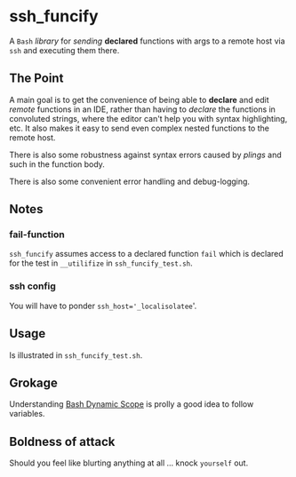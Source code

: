# ssh_funcify

A `Bash` _library_ for _sending_ **declared** functions with args to a remote host via `ssh` and executing them there.

## The Point

A main goal is to get the convenience of being able to **declare** and edit _remote_ functions in an IDE, rather than
having to _declare_ the functions in convoluted strings, where the editor can't help you with syntax highlighting, etc.
It also makes it easy to send even complex nested functions to the remote host.

There is also some robustness against syntax errors caused by _plings_ and such in the function body.

There is also some convenient error handling and debug-logging.

## Notes

### fail-function

`ssh_funcify` assumes access to a declared function `fail` which is declared for the test in `__utilifize` in
`ssh_funcify_test.sh`.

### ssh config

You will have to ponder `ssh_host='_localisolatee`'.

## Usage

Is illustrated in `ssh_funcify_test.sh`.

## Grokage
Understanding [Bash Dynamic Scope](https://benmyers.dev/blog/scope/) is prolly a good idea to follow variables.

## Boldness of attack

Should you feel like blurting anything at all ... knock `yourself` out.
